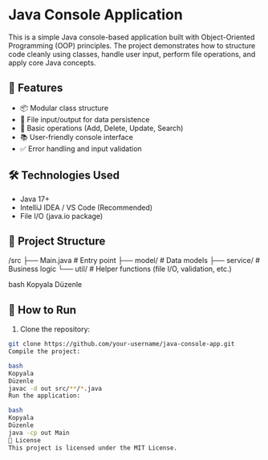 # Java Console Application

This is a simple Java console-based application built with Object-Oriented Programming (OOP) principles. The project demonstrates how to structure code cleanly using classes, handle user input, perform file operations, and apply core Java concepts.

## 🚀 Features

- 📦 Modular class structure
- 🧾 File input/output for data persistence
- 🧮 Basic operations (Add, Delete, Update, Search)
- 📚 User-friendly console interface
- ✅ Error handling and input validation

## 🛠 Technologies Used

- Java 17+
- IntelliJ IDEA / VS Code (Recommended)
- File I/O (java.io package)

## 📂 Project Structure

/src
├── Main.java # Entry point
├── model/ # Data models
├── service/ # Business logic
└── util/ # Helper functions (file I/O, validation, etc.)

bash
Kopyala
Düzenle

## 🧪 How to Run

1. Clone the repository:
```bash
git clone https://github.com/your-username/java-console-app.git
Compile the project:

bash
Kopyala
Düzenle
javac -d out src/**/*.java
Run the application:

bash
Kopyala
Düzenle
java -cp out Main
📄 License
This project is licensed under the MIT License.
